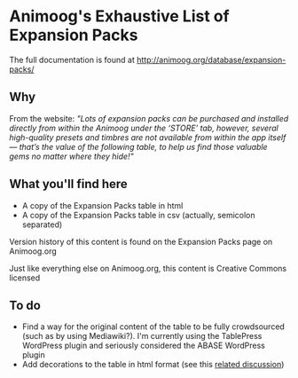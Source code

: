 Animoog's Exhaustive List of Expansion Packs
============================================

The full documentation is found at http://animoog.org/database/expansion-packs/

Why
---
From the website: _"Lots of expansion packs can be purchased and installed directly from within the Animoog under the ‘STORE’ tab, however, several high-quality presets and timbres are not available from within the app itself — that’s the value of the following table, to help us find those valuable gems no matter where they hide!"_


What you'll find here
---------------------

* A copy of the Expansion Packs table in html
* A copy of the Expansion Packs table in csv (actually, semicolon separated)

Version history of this content is found on the Expansion Packs page on Animoog.org

Just like everything else on Animoog.org, this content is Creative Commons licensed


To do
-----

* Find a way for the original content of the table to be fully crowdsourced (such as by using Mediawiki?). I'm currently using the TablePress WordPress plugin and seriously considered the ABASE WordPress plugin
* Add decorations to the table in html format (see this <a href="http://wordpress.org/support/topic/display-table-in-a-new-full-screen-window">related discussion</a>)
